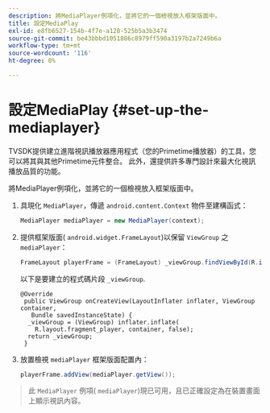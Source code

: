 ```yaml
---
description: 將MediaPlayer例項化，並將它的一個檢視放入框架版面中。
title: 設定MediaPlay
exl-id: e8fb6527-154b-4f7e-a128-525b5a3b3474
source-git-commit: be43bbbd1051886c8979ff590a3197b2a7249b6a
workflow-type: tm+mt
source-wordcount: '116'
ht-degree: 0%

---
```


# 設定MediaPlay {#set-up-the-mediaplayer}

TVSDK提供建立進階視訊播放器應用程式（您的Primetime播放器）的工具，您可以將其與其他Primetime元件整合。 此外，還提供許多專門設計來最大化視訊播放品質的功能。

將MediaPlayer例項化，並將它的一個檢視放入框架版面中。

1. 具現化 `MediaPlayer`，傳遞 `android.content.Context` 物件至建構函式：

   ```java
   MediaPlayer mediaPlayer = new MediaPlayer(context);
   ```

1. 提供框架版面( `android.widget.FrameLayout`)以保留 `ViewGroup` 之 `mediaPlayer`：

   ```java
   FrameLayout playerFrame = (FrameLayout) _viewGroup.findViewById(R.id.playerFrame);
   ```

   以下是要建立的程式碼片段 `_viewGroup`.

   ```
   @Override 
    public ViewGroup onCreateView(LayoutInflater inflater, ViewGroup container, 
      Bundle savedInstanceState) { 
     _viewGroup = (ViewGroup) inflater.inflate( 
       R.layout.fragment_player, container, false); 
     return _viewGroup; 
    }
   ```

1. 放置檢視 `mediaPlayer` 框架版面配置內：

   ```java
   playerFrame.addView(mediaPlayer.getView());
   ```

>此 `MediaPlayer` 例項( `mediaPlayer`)現已可用，且已正確設定為在裝置畫面上顯示視訊內容。
